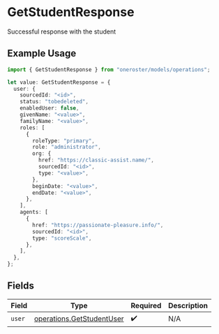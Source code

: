 # GetStudentResponse

Successful response with the student

## Example Usage

```typescript
import { GetStudentResponse } from "oneroster/models/operations";

let value: GetStudentResponse = {
  user: {
    sourcedId: "<id>",
    status: "tobedeleted",
    enabledUser: false,
    givenName: "<value>",
    familyName: "<value>",
    roles: [
      {
        roleType: "primary",
        role: "administrator",
        org: {
          href: "https://classic-assist.name/",
          sourcedId: "<id>",
          type: "<value>",
        },
        beginDate: "<value>",
        endDate: "<value>",
      },
    ],
    agents: [
      {
        href: "https://passionate-pleasure.info/",
        sourcedId: "<id>",
        type: "scoreScale",
      },
    ],
  },
};
```

## Fields

| Field                                                                  | Type                                                                   | Required                                                               | Description                                                            |
| ---------------------------------------------------------------------- | ---------------------------------------------------------------------- | ---------------------------------------------------------------------- | ---------------------------------------------------------------------- |
| `user`                                                                 | [operations.GetStudentUser](../../models/operations/getstudentuser.md) | :heavy_check_mark:                                                     | N/A                                                                    |